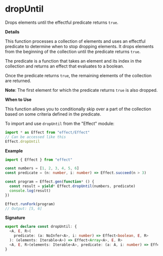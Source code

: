 # dropUntil

Drops elements until the effectful predicate returns `true`.

**Details**

This function processes a collection of elements and uses an effectful
predicate to determine when to stop dropping elements. It drops elements from
the beginning of the collection until the predicate returns `true`.

The predicate is a function that takes an element and its index in the
collection and returns an effect that evaluates to a boolean.

Once the predicate returns `true`, the remaining elements of the collection
are returned.

**Note**: The first element for which the predicate returns `true` is also
dropped.

**When to Use**

This function allows you to conditionally skip over a part of the collection
based on some criteria defined in the predicate.

To import and use `dropUntil` from the "Effect" module:

```ts
import * as Effect from "effect/Effect"
// Can be accessed like this
Effect.dropUntil
```

**Example**

```ts
import { Effect } from "effect"

const numbers = [1, 2, 3, 4, 5, 6]
const predicate = (n: number, i: number) => Effect.succeed(n > 3)

const program = Effect.gen(function* () {
  const result = yield* Effect.dropUntil(numbers, predicate)
  console.log(result)
})

Effect.runFork(program)
// Output: [5, 6]
```

**Signature**

```ts
export declare const dropUntil: {
  <A, E, R>(
    predicate: (a: NoInfer<A>, i: number) => Effect<boolean, E, R>
  ): (elements: Iterable<A>) => Effect<Array<A>, E, R>
  <A, E, R>(elements: Iterable<A>, predicate: (a: A, i: number) => Effect<boolean, E, R>): Effect<Array<A>, E, R>
}
```
